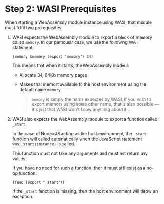 # Step 2: WASI Prerequisites

When starting a WebAssembly module instance using WASI, that module must fulfil two prerequisites.

1. WASI expects the WebAssembly module to export a block of memory called `memory`.
   In our particular case, we use the following WAT statement:

   ```wat
   (memory $memory (export "memory") 34)
   ```

   This means that when it starts, the WebAssembly modeul:

   * Allocate 34, 64Kb memory pages
   * Makes that memort available to the host environment using the default name `memory`

      > `memory` is simply the name expected by WASI.
      > If you wish to export memory using some other name, that is also possible &mdash; it's just that WASI won't know anything about it...

2. WASI also expects the WebAssembly module to export a function called `_start`.

   In the case of Node=JS acting as the host environment, the `_start` function will called automatically when the JavaScript statement `wasi.start(instance)` is called.

   This function must not take any arguments and must not return any values.

   If you have no need for such a function, then it must still exist as a no-op function:

   ```wat
   (func (export "_start"))
   ```

   If the `_start` function is missing, then the host environment will throw an exception.
